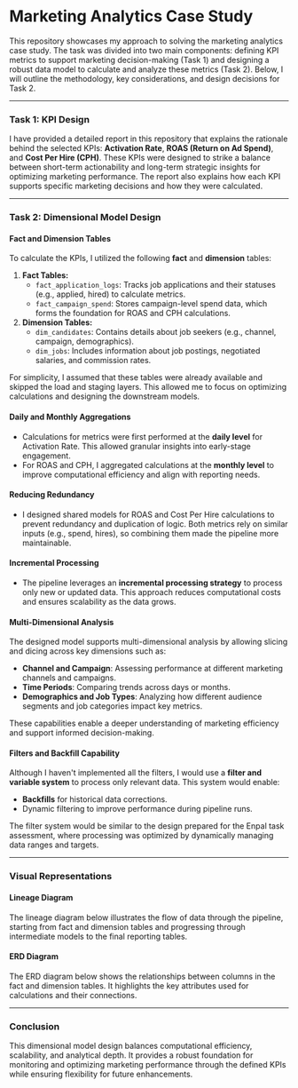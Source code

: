 
# Marketing Analytics Case Study

This repository showcases my approach to solving the marketing analytics case study. The task was divided into two main components: defining KPI metrics to support marketing decision-making (Task 1) and designing a robust data model to calculate and analyze these metrics (Task 2). Below, I will outline the methodology, key considerations, and design decisions for Task 2.

---

### **Task 1: KPI Design**
I have provided a detailed report in this repository that explains the rationale behind the selected KPIs: **Activation Rate**, **ROAS (Return on Ad Spend)**, and **Cost Per Hire (CPH)**. These KPIs were designed to strike a balance between short-term actionability and long-term strategic insights for optimizing marketing performance. The report also explains how each KPI supports specific marketing decisions and how they were calculated.

---

### **Task 2: Dimensional Model Design**

#### **Fact and Dimension Tables**
To calculate the KPIs, I utilized the following **fact** and **dimension** tables:
1. **Fact Tables:**
   - `fact_application_logs`: Tracks job applications and their statuses (e.g., applied, hired) to calculate metrics.
   - `fact_campaign_spend`: Stores campaign-level spend data, which forms the foundation for ROAS and CPH calculations.
2. **Dimension Tables:**
   - `dim_candidates`: Contains details about job seekers (e.g., channel, campaign, demographics).
   - `dim_jobs`: Includes information about job postings, negotiated salaries, and commission rates.

For simplicity, I assumed that these tables were already available and skipped the load and staging layers. This allowed me to focus on optimizing calculations and designing the downstream models.

#### **Daily and Monthly Aggregations**
- Calculations for metrics were first performed at the **daily level** for Activation Rate. This allowed granular insights into early-stage engagement.
- For ROAS and CPH, I aggregated calculations at the **monthly level** to improve computational efficiency and align with reporting needs.

#### **Reducing Redundancy**
- I designed shared models for ROAS and Cost Per Hire calculations to prevent redundancy and duplication of logic. Both metrics rely on similar inputs (e.g., spend, hires), so combining them made the pipeline more maintainable.

#### **Incremental Processing**
- The pipeline leverages an **incremental processing strategy** to process only new or updated data. This approach reduces computational costs and ensures scalability as the data grows.

#### **Multi-Dimensional Analysis**
The designed model supports multi-dimensional analysis by allowing slicing and dicing across key dimensions such as:
- **Channel and Campaign**: Assessing performance at different marketing channels and campaigns.
- **Time Periods**: Comparing trends across days or months.
- **Demographics and Job Types**: Analyzing how different audience segments and job categories impact key metrics.

These capabilities enable a deeper understanding of marketing efficiency and support informed decision-making.

#### **Filters and Backfill Capability**
Although I haven't implemented all the filters, I would use a **filter and variable system** to process only relevant data. This system would enable:
- **Backfills** for historical data corrections.
- Dynamic filtering to improve performance during pipeline runs.

The filter system would be similar to the design prepared for the Enpal task assessment, where processing was optimized by dynamically managing data ranges and targets.

---

### **Visual Representations**

#### **Lineage Diagram**
The lineage diagram below illustrates the flow of data through the pipeline, starting from fact and dimension tables and progressing through intermediate models to the final reporting tables.


#### **ERD Diagram**
The ERD diagram below shows the relationships between columns in the fact and dimension tables. It highlights the key attributes used for calculations and their connections.

---

### **Conclusion**
This dimensional model design balances computational efficiency, scalability, and analytical depth. It provides a robust foundation for monitoring and optimizing marketing performance through the defined KPIs while ensuring flexibility for future enhancements.
